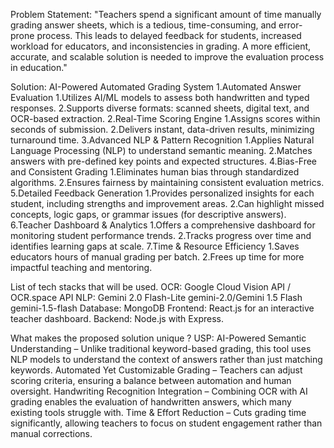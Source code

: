 Problem Statement:
"Teachers spend a significant amount of time manually grading answer sheets, which is
a tedious, time-consuming, and error-prone process. This leads to delayed feedback for
students, increased workload for educators, and inconsistencies in grading. A more
efficient, accurate, and scalable solution is needed to improve the evaluation process in
education."

Solution: AI-Powered Automated Grading System
1.Automated Answer Evaluation
1.Utilizes AI/ML models to assess both handwritten and typed responses.
2.Supports diverse formats: scanned sheets, digital text, and OCR-based extraction.
2.Real-Time Scoring Engine
1.Assigns scores within seconds of submission.
2.Delivers instant, data-driven results, minimizing turnaround time.
3.Advanced NLP & Pattern Recognition
1.Applies Natural Language Processing (NLP) to understand semantic meaning.
2.Matches answers with pre-defined key points and expected structures.
4.Bias-Free and Consistent Grading
1.Eliminates human bias through standardized algorithms.
2.Ensures fairness by maintaining consistent evaluation metrics.
5.Detailed Feedback Generation
1.Provides personalized insights for each student, including strengths and improvement areas.
2.Can highlight missed concepts, logic gaps, or grammar issues (for descriptive answers).
6.Teacher Dashboard & Analytics
1.Offers a comprehensive dashboard for monitoring student performance trends.
2.Tracks progress over time and identifies learning gaps at scale.
7.Time & Resource Efficiency
1.Saves educators hours of manual grading per batch.
2.Frees up time for more impactful teaching and mentoring.

List of tech stacks that will be used.
OCR: Google Cloud Vision API / OCR.space API
NLP: Gemini 2.0 Flash-Lite gemini-2.0/Gemini 1.5 Flash gemini-1.5-flash
Database: MongoDB
Frontend: React.js for an interactive teacher dashboard.
Backend: Node.js with Express.

What makes the proposed solution unique ?
USP:
AI-Powered Semantic Understanding – Unlike traditional keyword-based grading, this tool uses NLP
models to understand the context of answers rather than just matching keywords.
Automated Yet Customizable Grading – Teachers can adjust scoring criteria, ensuring a balance
between automation and human oversight.
Handwriting Recognition Integration – Combining OCR with AI grading enables the evaluation of
handwritten answers, which many existing tools struggle with.
Time & Effort Reduction – Cuts grading time significantly, allowing teachers to focus on student
engagement rather than manual corrections.
